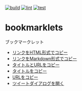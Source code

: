 [![build](https://github.com/munierujp/bookmarklets/actions/workflows/build.yml/badge.svg)](https://github.com/munierujp/bookmarklets/actions/workflows/build.yml)
[![lint](https://github.com/munierujp/bookmarklets/actions/workflows/lint.yml/badge.svg)](https://github.com/munierujp/bookmarklets/actions/workflows/lint.yml)
[![test](https://github.com/munierujp/bookmarklets/actions/workflows/test.yml/badge.svg)](https://github.com/munierujp/bookmarklets/actions/workflows/test.yml)

# bookmarklets

ブックマークレット

- [リンクをHTML形式でコピー](https://github.com/munierujp/bookmarklets/blob/main/dist/copy-as-html-link.min.js)
- [リンクをMarkdown形式でコピー](https://github.com/munierujp/bookmarklets/blob/main/dist/copy-as-markdown-link.min.js)
- [タイトルとURLをコピー](https://github.com/munierujp/bookmarklets/blob/main/dist/copy-title-and-url.min.js)
- [タイトルをコピー](https://github.com/munierujp/bookmarklets/blob/main/dist/copy-title.min.js)
- [URLをコピー](https://github.com/munierujp/bookmarklets/blob/main/dist/copy-url.min.js)
- [ツイートダイアログを開く](https://github.com/munierujp/bookmarklets/blob/main/dist/open-tweet-dialog.min.js)
